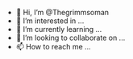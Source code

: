 - 👋 Hi, I’m @Thegrimmsoman
- 👀 I’m interested in ...
- 🌱 I’m currently learning ...
- 💞️ I’m looking to collaborate on ...
- 📫 How to reach me ...

<!---
Thegrimmsoman/Thegrimmsoman is a ✨ special ✨ repository because its `README.md` (this file) appears on your GitHub profile.
You can click the Preview link to take a look at your changes.
--->
